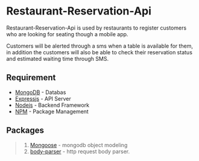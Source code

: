 # Restaurant-Reservation-Api

Restaurant-Reservation-Api is used by restaurants to register customers who are looking for seating though a mobile app.  

Customers will be alerted through a sms when a table is available for them, 
in addition the customers will also be able to check their reservation status and estimated waiting time through SMS.

## Requirement ##
* [MongoDB](https://www.mongodb.com/) - Databas
* [Expressjs](http://expressjs.com/zh-tw/) - API Server
* [Nodejs](https://nodejs.org/en/) - Backend Framework
* [NPM](https://www.npmjs.com/) - Package Management

## Packages ##
>1. [Mongoose](http://mongoosejs.com/) - mongodb object modeling
>2. [body-parser](https://www.npmjs.com/package/body-parser) - http request body parser. 

